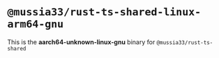 # `@mussia33/rust-ts-shared-linux-arm64-gnu`

This is the **aarch64-unknown-linux-gnu** binary for `@mussia33/rust-ts-shared`
